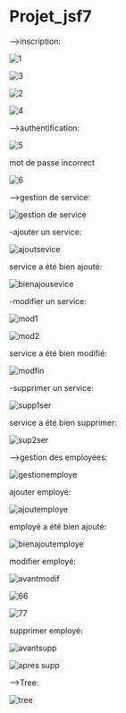 # Projet_jsf7
-->inscription:

![1](https://github.com/safae12-1/Projet_jsf7/assets/124156186/1dbdfacd-b2bc-482c-9052-7230d61da56f)

![3](https://github.com/safae12-1/Projet_jsf7/assets/124156186/a821c0d9-92cb-429f-b5e8-0a21388f757f)


![2](https://github.com/safae12-1/Projet_jsf7/assets/124156186/c3a4dca2-9d0f-42fd-a5a8-7e7f74c59ad3)

![4](https://github.com/safae12-1/Projet_jsf7/assets/124156186/a71fb55e-bbb2-4a5b-b90b-22e5fcc52c2f)

-->authentification:

![5](https://github.com/safae12-1/Projet_jsf7/assets/124156186/66dc6ba0-06fc-49ef-b563-849995924dbe)

mot de passe incorrect

![6](https://github.com/safae12-1/Projet_jsf7/assets/124156186/6df53a7a-c24f-43af-8286-c7bb9dbb7bf7)

-->gestion de service:

![gestion de service](https://github.com/safae12-1/Projet_jsf7/assets/124156186/e1e5d26b-a166-4962-86b6-e3ca699ab3b9)

-ajouter un service:

![ajoutsevice](https://github.com/safae12-1/Projet_jsf7/assets/124156186/30611bc7-127c-4c6c-a50c-e9b654c1d99b)

service a été bien ajouté:

![bienajousevice](https://github.com/safae12-1/Projet_jsf7/assets/124156186/2e1064cf-cadd-4ffe-8f2b-5556399e4bda)

-modifier un service:

![mod1](https://github.com/safae12-1/Projet_jsf7/assets/124156186/3758af38-aa52-4d92-9d72-10f5c6c62219)

![mod2](https://github.com/safae12-1/Projet_jsf7/assets/124156186/6c99e60c-5bed-479a-8c09-3bb7b1913163)

service a été bien modifié:

![modfin](https://github.com/safae12-1/Projet_jsf7/assets/124156186/46a4b637-b86c-480a-9c24-ded0698e7c64)

-supprimer un service:

![supp1ser](https://github.com/safae12-1/Projet_jsf7/assets/124156186/9bced744-35d5-49aa-9c8b-cc0f8f32f1da)

service a été bien supprimer:

![sup2ser](https://github.com/safae12-1/Projet_jsf7/assets/124156186/ec6e15a6-5842-45f7-aa84-f0f72f90faeb)

-->gestion des employées:

![gestionemploye](https://github.com/safae12-1/Projet_jsf7/assets/124156186/7e59dae4-eb9d-4126-b784-31ec6698b6cf)

ajouter employé:

![ajoutemploye](https://github.com/safae12-1/Projet_jsf7/assets/124156186/46962389-d5be-4b0a-b254-0212db05ecc0)

employé a été bien ajouté:

![bienajoutemploye](https://github.com/safae12-1/Projet_jsf7/assets/124156186/5af1924a-e74b-48e5-9a36-c2b360495e13)

modifier employé:

![avantmodif](https://github.com/safae12-1/Projet_jsf7/assets/124156186/06bb4bb1-797a-45e1-9bdf-a1cf4cfd6f69)

![66](https://github.com/safae12-1/Projet_jsf7/assets/124156186/38c1618a-220c-4a9c-8793-ee737aeca434)

![77](https://github.com/safae12-1/Projet_jsf7/assets/124156186/fd1d1089-22d0-409a-9e69-09b329961e64)

supprimer employé:

![avantsupp](https://github.com/safae12-1/Projet_jsf7/assets/124156186/4a5a2ae5-5b11-45bc-8422-5abd7c4f2db3)

![apres supp](https://github.com/safae12-1/Projet_jsf7/assets/124156186/94dada5b-f0c8-460f-859e-3134a287b261)

-->Tree:

![tree](https://github.com/safae12-1/Projet_jsf7/assets/124156186/b906fdf2-9f58-46df-8443-2c614886d1c6)


